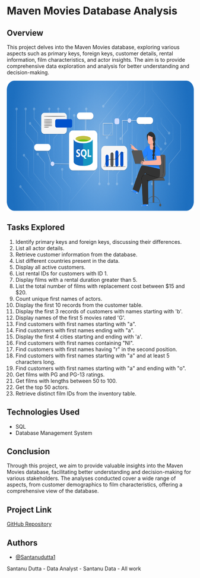 # Maven Movies Database Analysis

## Overview
This project delves into the Maven Movies database, exploring various aspects such as primary keys, foreign keys, customer details, rental information, film characteristics, and actor insights. The aim is to provide comprehensive data exploration and analysis for better understanding and decision-making.
 
 <p align="center">
  <img width="600" height="350" src="What_is_SQL_Database.png">
</p>

## Tasks Explored
1. Identify primary keys and foreign keys, discussing their differences.
2. List all actor details.
3. Retrieve customer information from the database.
4. List different countries present in the data.
5. Display all active customers.
6. List rental IDs for customers with ID 1.
7. Display films with a rental duration greater than 5.
8. List the total number of films with replacement cost between $15 and $20.
9. Count unique first names of actors.
10. Display the first 10 records from the customer table.
11. Display the first 3 records of customers with names starting with 'b'.
12. Display names of the first 5 movies rated 'G'.
13. Find customers with first names starting with "a".
14. Find customers with first names ending with "a".
15. Display the first 4 cities starting and ending with 'a'.
16. Find customers with first names containing "NI".
17. Find customers with first names having "r" in the second position.
18. Find customers with first names starting with "a" and at least 5 characters long.
19. Find customers with first names starting with "a" and ending with "o".
20. Get films with PG and PG-13 ratings.
21. Get films with lengths between 50 to 100.
22. Get the top 50 actors.
23. Retrieve distinct film IDs from the inventory table.

## Technologies Used
- SQL
- Database Management System

## Conclusion
Through this project, we aim to provide valuable insights into the Maven Movies database, facilitating better understanding and decision-making for various stakeholders. The analyses conducted cover a wide range of aspects, from customer demographics to film characteristics, offering a comprehensive view of the database.

## Project Link
[GitHub Repository](https://github.com/SantanuDutta1/Maven-Movies-Database-analysis-using-SQL)

## Authors

- [@Santanudutta1](https://github.com/SantanuDutta1)

Santanu Dutta - Data Analyst - Santanu Data - All work
